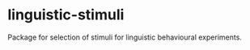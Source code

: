 linguistic-stimuli
==================

Package for selection of stimuli for linguistic behavioural experiments.
